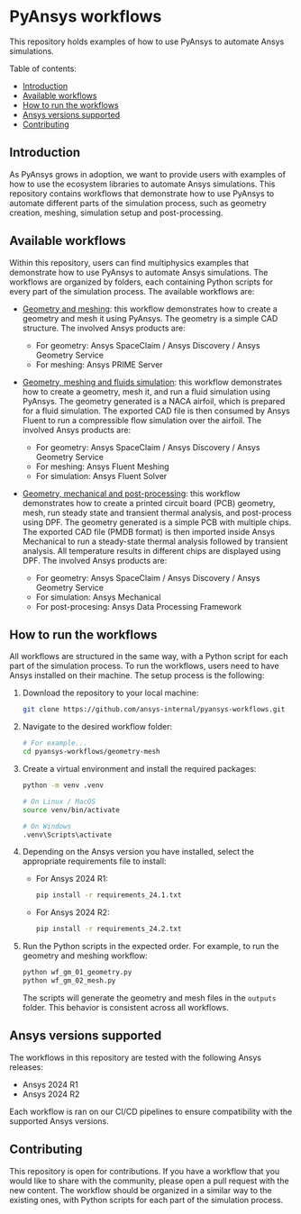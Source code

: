 # PyAnsys workflows

This repository holds examples of how to use PyAnsys to automate Ansys simulations.

Table of contents:
- [Introduction](#introduction)
- [Available workflows](#available-workflows)
- [How to run the workflows](#how-to-run-the-workflows)
- [Ansys versions supported](#ansys-versions-supported)
- [Contributing](#contributing)

## Introduction

As PyAnsys grows in adoption, we want to provide users with examples of how to use the ecosystem libraries
to automate Ansys simulations. This repository contains workflows that demonstrate how to use PyAnsys to
automate different parts of the simulation process, such as geometry creation, meshing, simulation setup and post-processing.

## Available workflows

Within this repository, users can find multiphysics examples that demonstrate how to use PyAnsys
to automate Ansys simulations. The workflows are organized by folders, each containing Python scripts
for every part of the simulation process. The available workflows are:

- [Geometry and meshing](./geometry-mesh): this workflow demonstrates how to create a geometry and mesh
  it using PyAnsys. The geometry is a simple CAD structure. The involved Ansys products are:
    - For geometry: Ansys SpaceClaim / Ansys Discovery / Ansys Geometry Service
    - For meshing: Ansys PRIME Server

- [Geometry, meshing and fluids simulation](./geometry-mesh-fluent): this workflow demonstrates how to
  create a geometry, mesh it, and run a fluid simulation using PyAnsys. The geometry generated is a NACA
  airfoil, which is prepared for a fluid simulation. The exported CAD file is then consumed by Ansys Fluent
  to run a compressible flow simulation over the airfoil. The involved Ansys products are:
    - For geometry: Ansys SpaceClaim / Ansys Discovery / Ansys Geometry Service
    - For meshing: Ansys Fluent Meshing
    - For simulation: Ansys Fluent Solver
- [Geometry, mechanical and post-processing](./geometry-mechanical-dpf): this workflow demonstrates how to
  create a printed circuit board (PCB) geometry, mesh, run steady state and transient thermal analysis,
  and post-process using DPF. The geometry generated is a simple PCB with multiple chips.
  The exported CAD file (PMDB format) is then imported inside Ansys Mechanical
  to run a steady-state thermal analysis followed by transient analysis.
  All temperature results in different chips are displayed using DPF. The involved Ansys products are:
    - For geometry: Ansys SpaceClaim / Ansys Discovery / Ansys Geometry Service
    - For simulation: Ansys Mechanical
    - For post-procesing: Ansys Data Processing Framework

## How to run the workflows

All workflows are structured in the same way, with a Python script for each part of the simulation process.
To run the workflows, users need to have Ansys installed on their machine. The setup process is the following:

1. Download the repository to your local machine:
    ```bash
    git clone https://github.com/ansys-internal/pyansys-workflows.git
    ```

2. Navigate to the desired workflow folder:
    ```bash
    # For example...
    cd pyansys-workflows/geometry-mesh
    ```

3. Create a virtual environment and install the required packages:
    ```bash
    python -m venv .venv

    # On Linux / MacOS
    source venv/bin/activate

    # On Windows
    .venv\Scripts\activate
    ```

4. Depending on the Ansys version you have installed, select the appropriate requirements file to install:
    - For Ansys 2024 R1:
        ```bash
        pip install -r requirements_24.1.txt
        ```

    - For Ansys 2024 R2:
        ```bash
        pip install -r requirements_24.2.txt
        ```

5. Run the Python scripts in the expected order. For example, to run the geometry and meshing workflow:
    ```bash
    python wf_gm_01_geometry.py
    python wf_gm_02_mesh.py
    ```

    The scripts will generate the geometry and mesh files in the `outputs` folder. This behavior is consistent
    across all workflows.

## Ansys versions supported

The workflows in this repository are tested with the following Ansys releases:

- Ansys 2024 R1
- Ansys 2024 R2

Each workflow is ran on our CI/CD pipelines to ensure compatibility with the supported Ansys versions.

## Contributing

This repository is open for contributions. If you have a workflow that you would like to share with the community,
please open a pull request with the new content. The workflow should be organized in a similar way to the existing
ones, with Python scripts for each part of the simulation process.
